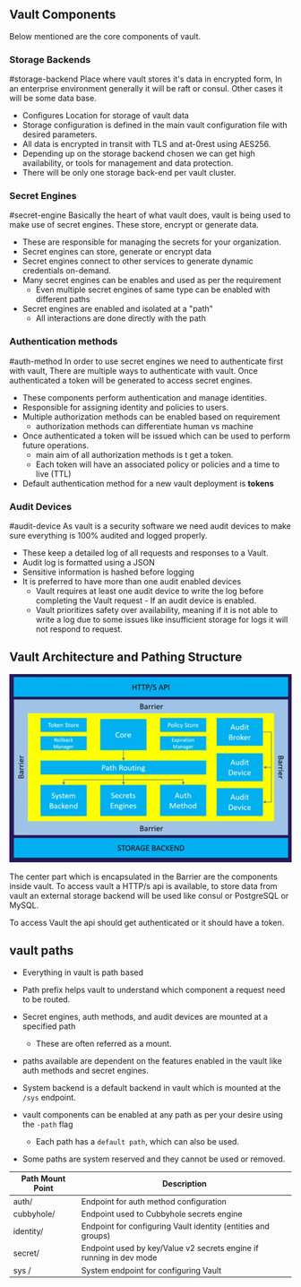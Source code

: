 ## Vault Components

Below mentioned are the core components of vault.

### Storage Backends
#storage-backend
Place where vault stores it's data in encrypted form, In an enterprise environment generally it will be raft or consul. Other cases it will be some data base.
- Configures Location for storage of vault data
- Storage configuration is defined in the main vault configuration file with desired parameters.
- All data is encrypted in transit with TLS and at-0rest using AES256.
- Depending up on the storage backend chosen we can get high availability, or tools for management and data protection.
- There will be only one storage back-end per vault cluster.

### Secret Engines
#secret-engine
Basically the heart of what vault does, vault is being used to make use of secret engines. These store, encrypt or generate data. 
- These are responsible for managing the secrets for your organization.
- Secret engines can store, generate or encrypt data
- Secret engines connect to other services to generate dynamic credentials on-demand.
- Many secret engines can be enables and used as per the requirement
	- Even multiple secret engines of same type can be enabled with different paths
- Secret engines are enabled and isolated at a "path"
	- All interactions are done directly with the path

### Authentication methods
#auth-method
In order to use secret engines we need to authenticate first with vault, There are multiple ways to authenticate with vault. Once authenticated a token will be generated to access secret engines.
- These components perform authentication and manage identities.
- Responsible for assigning identity and policies to users.
- Multiple authorization methods can be enabled based on requirement
	- authorization methods can differentiate human vs machine
- Once authenticated a token will be issued which can be used to perform future operations.
	- main aim of all authorization methods is t get a token.
	- Each token will have an associated policy or policies and a time to live (TTL)
- Default authentication method for a new vault deployment is **tokens**

### Audit Devices
#audit-device
As vault is a security software we need audit devices to make sure everything is 100% audited and logged properly.
- These keep a detailed log of all requests and responses to a Vault.
- Audit log is formatted using a JSON
- Sensitive information is hashed before logging
- It is preferred to have more than one audit enabled devices
	- Vault requires at least one audit device to write the log before completing the Vault request - If an audit device is enabled.
	- Vault prioritizes safety over availability, meaning if it is not able to write a log due to some issues like insufficient storage for logs it will not respond to request.

## Vault Architecture and Pathing Structure

![vault-architecture](images/vault-architecture.png)

The center part which is encapsulated in the Barrier are the components inside vault. To access vault a HTTP/s api is available, to store data from vault an external storage backend will be used like consul or PostgreSQL or MySQL.

To access Vault the api should get authenticated or it should have a token.

## vault paths
- Everything in vault is path based
- Path prefix helps vault to understand which component a request need to be routed.
- Secret engines, auth methods, and audit devices are mounted at a specified path
	- These are often referred as a mount.
- paths available are dependent on the features enabled in the vault like auth methods and secret engines.
- System backend is a default backend  in vault which is mounted at the `/sys` endpoint.

- vault components can be enabled at any path as per your desire using the `-path` flag
	- Each path has a `default path`, which can also be used.
- Some paths are system reserved and they cannot be used or removed.

| Path Mount Point | Description |
| --- | --- |
| auth/ | Endpoint for auth method configuration |
| cubbyhole/ | Endpoint used to Cubbyhole secrets engine |
| identity/ | Endpoint for configuring Vault identity (entities and groups) |
| secret/ | Endpoint used by key/Value v2 secrets engine if running in dev mode |
| sys / | System endpoint for configuring Vault |

